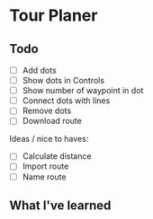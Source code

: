 # Tour Planer


## Todo
- [ ] Add dots
- [ ] Show dots in Controls
- [ ] Show number of waypoint in dot
- [ ] Connect dots with lines
- [ ] Remove dots
- [ ] Download route

Ideas / nice to haves:
- [ ] Calculate distance
- [ ] Import route
- [ ] Name route
## What I've learned
